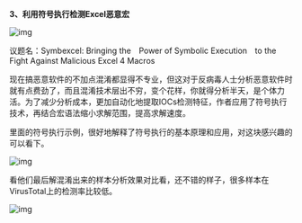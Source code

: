 **3、利用符号执行检测Excel恶意宏** 

![img](https://ask.qcloudimg.com/http-save/yehe-1878705/137cf4fcf640cc90cbb071b51158ae33.png?imageView2/2/w/1620)

议题名：Symbexcel: Bringing the　Power of Symbolic Execution　to the Fight Against Malicious Excel 4 Macros

现在搞恶意软件的不加点混淆都显得不专业，但这对于反病毒人士分析恶意软件时就有点费劲了，而且混淆技术层出不穷，变个花样，你就得分析半天，是个体力活。为了减少分析成本，更加自动化地提取IOCs检测特征，作者应用了符号执行技术，再结合宏语法缩小求解范围，提高求解速度。 

里面的符号执行示例，很好地解释了符号执行的基本原理和应用，对这块感兴趣的可以看下。

![img](https://ask.qcloudimg.com/http-save/yehe-1878705/91abac1b125d4609a65534162e8f4261.png?imageView2/2/w/1620)

看他们最后解混淆出来的样本分析效果对比看，还不错的样子，很多样本在VirusTotal上的检测率比较低。

![img](https://ask.qcloudimg.com/http-save/yehe-1878705/c757ea5c18019f842abe9cf6ba9f5463.png?imageView2/2/w/1620)